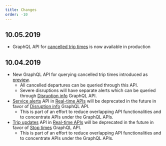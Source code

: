 ```yaml
---
title: Changes
order: -10
---
```


## 10.05.2019

 - GraphQL API for [cancelled trip times](../apis/1-routing-api/cancelled-triptimes) is now available in production

## 10.04.2019

 - New GraphQL API for querying cancelled trip times introduced as [preview](../apis/1-routing-api/preview/).
   - All cancelled departures can be queried through this API.
   - Severe disruptions will have separate alerts which can be queried through [Disruption info](..apis/1-routing-api/disruption-info/) GraphQL API.
 - [Service alerts](../apis/4-realtime-api/service-alerts/) API in [Real-time APIs](../apis/4-realtime-api/) will be deprecated in the future in favor of [Disruption info](..apis/1-routing-api/disruption-info/) GraphQL API.
   - This is part of an effort to reduce overlapping API functionalities and to concentrate APIs under the GraphQL APIs.
 - [Trip updates](../apis/4-realtime-api/trip-updates/) API in [Real-time APIs](../apis/4-realtime-api/) will be deprecated in the future in favor of [Stop times](../apis/1-routing-api/stops/) GraphQL API.
   - This is part of an effort to reduce overlapping API functionalities and to concentrate APIs under the GraphQL APIs.
